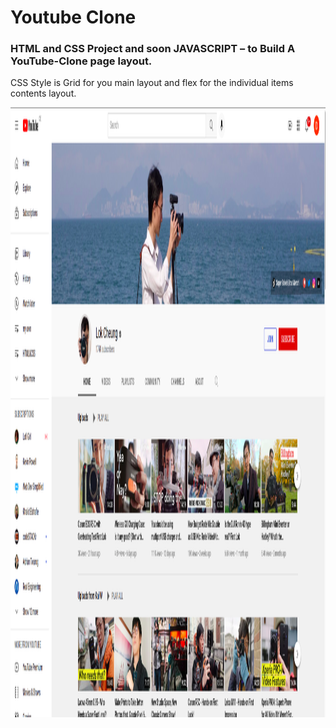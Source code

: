 # Youtube Clone

### HTML and CSS Project and soon JAVASCRIPT – to Build A YouTube-Clone page layout.

CSS Style is Grid for you main layout and flex for the individual items contents layout.

<img src="./images/youtube-channel.png"  width="1838" height="976"/>



